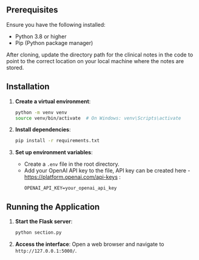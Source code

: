 
## Prerequisites

Ensure you have the following installed:
- Python 3.8 or higher
- Pip (Python package manager)

After cloning, update the directory path for the clinical notes in the code to point to the correct location on your local machine where the notes are stored.

## Installation

1. **Create a virtual environment**:
   ```bash
   python -m venv venv
   source venv/bin/activate  # On Windows: venv\Scripts\activate
   ```

2. **Install dependencies**:
   ```bash
   pip install -r requirements.txt
   ```

3. **Set up environment variables**:
   - Create a `.env` file in the root directory.
   - Add your OpenAI API key to the file, API key can be created here -  https://platform.openai.com/api-keys :
     ```
     OPENAI_API_KEY=your_openai_api_key
     ```

## Running the Application

1. **Start the Flask server**:
   ```bash
   python section.py
   ```

2. **Access the interface**:
   Open a web browser and navigate to `http://127.0.0.1:5000/`.
